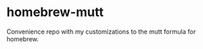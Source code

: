 homebrew-mutt
=============

Convenience repo with my customizations to the mutt formula for homebrew.
